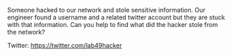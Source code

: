 Someone hacked to our network and stole sensitive information. Our engineer found a username and a related twitter account but they are stuck with that information.
Can you help to find what did the hacker stole from the network?

Twitter: https://twitter.com/lab49hacker
